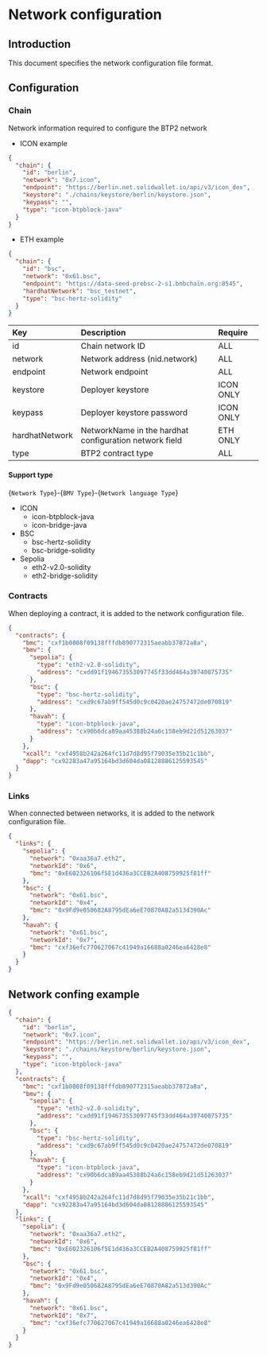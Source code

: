 # Network configuration

## Introduction

This document specifies the network configuration file format.

## Configuration

### Chain

Network information required to configure the BTP2 network

* ICON example

```json
{
  "chain": {
    "id": "berlin",
    "network": "0x7.icon",
    "endpoint": "https://berlin.net.solidwallet.io/api/v3/icon_dex",
    "keystore": "./chains/keystore/berlin/keystore.json",
    "keypass": "",
    "type": "icon-btpblock-java"
  }
}
```

* ETH example

```json
{
  "chain": {
    "id": "bsc",
    "network": "0x61.bsc",
    "endpoint": "https://data-seed-prebsc-2-s1.bnbchain.org:8545",
    "hardhatNetwork": "bsc_testnet",
    "type": "bsc-hertz-solidity"
  }
}
```

| Key            | Description                                            | Require   |
|:---------------|:-------------------------------------------------------|:----------|
| id             | Chain network ID                                       | ALL       |
| network        | Network address (nid.network)                          | ALL       |
| endpoint       | Network endpoint                                       | ALL       |
| keystore       | Deployer keystore                                      | ICON ONLY |
| keypass        | Deployer keystore password                             | ICON ONLY |
| hardhatNetwork | NetworkName in the hardhat configuration network field | ETH ONLY  |
| type           | BTP2 contract type                                     | ALL       |

#### Support type
{`Network Type`}-{`BMV Type`}-{`Network language Type`}
* ICON
    * icon-btpblock-java
    * icon-bridge-java
* BSC
    * bsc-hertz-solidity
    * bsc-bridge-solidity
* Sepolia
    * eth2-v2.0-solidity
    * eth2-bridge-solidity

### Contracts

When deploying a contract, it is added to the network configuration file.

```json
{
  "contracts": {
    "bmc": "cxf1b0808f09138fffdb890772315aeabb37072a8a",
    "bmv": {
      "sepolia": {
        "type": "eth2-v2.0-solidity",
        "address": "cxdd91f194673553097745f33dd464a39740075735"
      },
      "bsc": {
        "type": "bsc-hertz-solidity",
        "address": "cxd9c67ab9ff545d0c9c0420ae24757472de070819"
      },
      "havah": {
        "type": "icon-btpblock-java",
        "address": "cx90b6dca89aa45388b24a6c158eb9d21d51263037"
      }
    },
    "xcall": "cxf4958b242a264fc11d7d8d95f79035e35b21c1bb",
    "dapp": "cx92283a47a95164bd3d604da08128886125593545"
  }
}
```

### Links

When connected between networks, it is added to the network configuration file.

```json
{
  "links": {
    "sepolia": {
      "network": "0xaa36a7.eth2",
      "networkId": "0x6",
      "bmc": "0xE602326106f5E1d436a3CCEB2A408759925f81ff"
    },
    "bsc": {
      "network": "0x61.bsc",
      "networkId": "0x4",
      "bmc": "0x9Fd9e050682A8795dEa6eE70870A82a513d390Ac"
    },
    "havah": {
      "network": "0x61.bsc",
      "networkId": "0x7",
      "bmc": "cxf36efc770627067c41949a16688a0246ea6428e8"
    }
  }
}
```

## Network confing example

```json
{
  "chain": {
    "id": "berlin",
    "network": "0x7.icon",
    "endpoint": "https://berlin.net.solidwallet.io/api/v3/icon_dex",
    "keystore": "./chains/keystore/berlin/keystore.json",
    "keypass": "",
    "type": "icon-btpblock-java"
  },
  "contracts": {
    "bmc": "cxf1b0808f09138fffdb890772315aeabb37072a8a",
    "bmv": {
      "sepolia": {
        "type": "eth2-v2.0-solidity",
        "address": "cxdd91f194673553097745f33dd464a39740075735"
      },
      "bsc": {
        "type": "bsc-hertz-solidity",
        "address": "cxd9c67ab9ff545d0c9c0420ae24757472de070819"
      },
      "havah": {
        "type": "icon-btpblock-java",
        "address": "cx90b6dca89aa45388b24a6c158eb9d21d51263037"
      }
    },
    "xcall": "cxf4958b242a264fc11d7d8d95f79035e35b21c1bb",
    "dapp": "cx92283a47a95164bd3d604da08128886125593545"
  },
  "links": {
    "sepolia": {
      "network": "0xaa36a7.eth2",
      "networkId": "0x6",
      "bmc": "0xE602326106f5E1d436a3CCEB2A408759925f81ff"
    },
    "bsc": {
      "network": "0x61.bsc",
      "networkId": "0x4",
      "bmc": "0x9Fd9e050682A8795dEa6eE70870A82a513d390Ac"
    },
    "havah": {
      "network": "0x61.bsc",
      "networkId": "0x7",
      "bmc": "cxf36efc770627067c41949a16688a0246ea6428e8"
    }
  }
}
```

